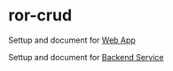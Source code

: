 # ror-crud

Settup and document for [Web App](https://github.com/mtamilcse92/ror-crud/tree/main/web-app/README.md)

Settup and document for [Backend Service](https://github.com/mtamilcse92/ror-crud/blob/main/backend-service/README.md)
